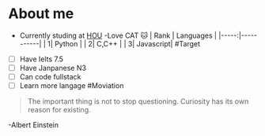 # About me
- Currently studing at [HOU](https://hou.edu.vn/en_US/#googtrans(vi|en))
-Love CAT 🐱
| Rank | Languages |
|-----:|-----------|
|     1| Python    |
|     2| C,C++     |
|     3| Javascript|
#Target
- [ ] Have Ielts 7.5
- [ ] Have Janpanese N3
- [ ] Can code fullstack
- [ ] Learn more langage
#Moviation
>The important thing is not to stop questioning. Curiosity has its own reason for existing.

-Albert Einstein
